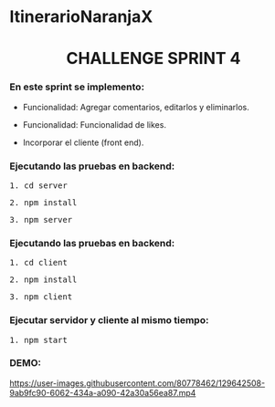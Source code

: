 # ItinerarioNaranjaX

<h1 align="center"> CHALLENGE SPRINT 4</h1>
<h3>En este sprint se implemento:</h3>

- Funcionalidad: Agregar comentarios, editarlos y eliminarlos.

- Funcionalidad: Funcionalidad de likes.

- Incorporar el cliente (front end).

<h3>Ejecutando las pruebas en backend:</h3>
<pre>1. cd server</pre>
<pre>2. npm install</pre>
<pre>3. npm server</pre>

<h3>Ejecutando las pruebas en backend:</h3>
<pre>1. cd client</pre>
<pre>2. npm install</pre>
<pre>3. npm client</pre>

<h3>Ejecutar servidor y cliente al mismo tiempo:</h3>
<pre>1. npm start</pre>

<h3>DEMO:</h3>


https://user-images.githubusercontent.com/80778462/129642508-9ab9fc90-6062-434a-a090-42a30a56ea87.mp4


